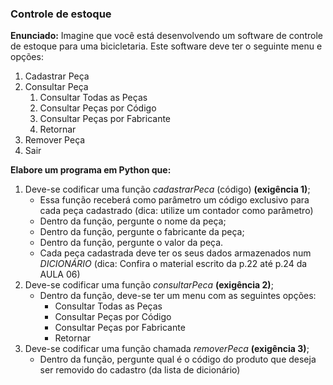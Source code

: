 ### Controle de estoque

**Enunciado:** Imagine que você está desenvolvendo um software de controle de estoque para uma bicicletaria. Este software deve ter o seguinte menu e opções:  

1. Cadastrar Peça
2. Consultar Peça
    1. Consultar Todas as Peças
    2. Consultar Peças por Código
    3. Consultar Peças por Fabricante
    4. Retornar
3. Remover Peça 
4. Sair 

**Elabore um programa em Python que:**

1. Deve-se codificar uma função *cadastrarPeca* (código) **(exigência 1)**;
    * Essa função receberá como parâmetro um código exclusivo para cada peça cadastrado (dica: utilize um contador como parâmetro)
    * Dentro da função, pergunte o nome da peça;
    * Dentro da função, pergunte o fabricante da peça; 
    * Dentro da função, pergunte o valor da peça.
    * Cada peça cadastrada deve ter os seus dados armazenados num *DICIONÁRIO* (dica: Confira o material escrito da p.22 até p.24 da AULA 06) 
2. Deve-se codificar uma função *consultarPeca* **(exigência 2)**; 
    * Dentro da função, deve-se ter um menu com as seguintes opções: 
        * Consultar Todas as Peças 
        * Consultar Peças por Código 
        * Consultar Peças por Fabricante 
        * Retornar 
3. Deve-se codificar uma função chamada *removerPeca* **(exigência 3)**; 
    * Dentro da função, pergunte qual é o código do produto que deseja ser removido do cadastro (da lista de dicionário) 